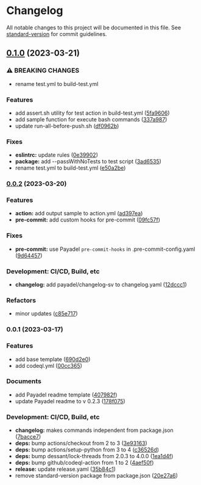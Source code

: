 # Changelog

All notable changes to this project will be documented in this file. See [standard-version](https://github.com/conventional-changelog/standard-version) for commit guidelines.

## [0.1.0](https://github.com/Payadel/github-action-typescript/compare/v0.0.2...v0.1.0) (2023-03-21)


### ⚠ BREAKING CHANGES

* rename test.yml to build-test.yml

### Features

* add assert.sh utility for test action in build-test.yml ([5fa9606](https://github.com/Payadel/github-action-typescript/commit/5fa96065304c4e2b5b55a891526d382312541957))
* add sample function for execute bash commands ([337a987](https://github.com/Payadel/github-action-typescript/commit/337a9877bb18d94c33da74e4ca272a60ad5bd8da))
* update run-all-before-push.sh ([df0962b](https://github.com/Payadel/github-action-typescript/commit/df0962bfeeffae35676fecfc73182db102ef8b2e))


### Fixes

* **eslintrc:** update rules ([0e39902](https://github.com/Payadel/github-action-typescript/commit/0e39902e3665d5fbb221229f08bcbbe3b5dcd3b7))
* **package:** add --passWithNoTests to test script ([3ad6535](https://github.com/Payadel/github-action-typescript/commit/3ad6535ec067c8e9dc242d957df7868e8b3fd1e1))
* rename test.yml to build-test.yml ([e50a2be](https://github.com/Payadel/github-action-typescript/commit/e50a2be8240db68f2a8eee863a8d7e28912fedbd))

### [0.0.2](https://github.com/Payadel/github-action-typescript/compare/v0.0.1...v0.0.2) (2023-03-20)

### Features

* **action:** add output sample to
  action.yml ([ad397ea](https://github.com/Payadel/github-action-typescript/commit/ad397eac6592471fb45b6a49b4929f094db8e2cc))
* **pre-commit:** add custom hooks for
  pre-commit ([09fc57f](https://github.com/Payadel/github-action-typescript/commit/09fc57f9c5475858db90e99733923efeb72a8ce0))

### Fixes

* **pre-commit:** use Payadel `pre-commit-hooks` in
  .pre-commit-config.yaml ([9d64457](https://github.com/Payadel/github-action-typescript/commit/9d644575d89c714d22b4caa21bb00606080433cb))

### Development: CI/CD, Build, etc

* **changelog:** add payadel/changelog-sv to
  changelog.yaml ([12dccc1](https://github.com/Payadel/github-action-typescript/commit/12dccc1383ef0b75f500bd89825d05ffb955d978))

### Refactors

* minor
  updates ([c85e717](https://github.com/Payadel/github-action-typescript/commit/c85e717f8161256f0376db081e3423fbcfa5c50c))

### 0.0.1 (2023-03-17)

### Features

* add base
  template ([690d2e0](https://github.com/Payadel/github-action-typescript/commit/690d2e0e01c7b140842e5c80e3c3e117d7f220a0))
* add
  codeql.yml ([00cc365](https://github.com/Payadel/github-action-typescript/commit/00cc365301eee897156aa05c43aff9cd9db46568))

### Documents

* add Payadel readme
  template ([407982f](https://github.com/Payadel/github-action-typescript/commit/407982fed08150cee0f34ba44fa173f98358c100))
* update Payadel readme to v
  0.2.3 ([178f075](https://github.com/Payadel/github-action-typescript/commit/178f075bc14d501bd4cc08468791feacc29ce5f4))

### Development: CI/CD, Build, etc

* **changelog:** makes commands independent from
  package.json ([7bacce7](https://github.com/Payadel/github-action-typescript/commit/7bacce763b18bf81df691e6b660f11ac404bd6c8))
* **deps:** bump actions/checkout from 2 to
  3 ([3e93163](https://github.com/Payadel/github-action-typescript/commit/3e9316373b14cb313478da214dd7dba7933d41ea))
* **deps:** bump actions/setup-python from 3 to
  4 ([c36526d](https://github.com/Payadel/github-action-typescript/commit/c36526ddea1c4ce689be35c1fc71fa94432dd920))
* **deps:** bump dessant/lock-threads from 2.0.3 to
  4.0.0 ([1ea1d4f](https://github.com/Payadel/github-action-typescript/commit/1ea1d4f151eb5dfd2330db620ee8aca7fb429852))
* **deps:** bump github/codeql-action from 1 to
  2 ([4aef50f](https://github.com/Payadel/github-action-typescript/commit/4aef50f59b963068ea9d7a31d7e8b707d32bf320))
* **release:** update
  release.yaml ([35b84c1](https://github.com/Payadel/github-action-typescript/commit/35b84c10e7c785f4be46d65633e952ee3ff032b8))
* remove standard-version package from
  package.json ([20e27a6](https://github.com/Payadel/github-action-typescript/commit/20e27a6934f8cf163932ab9ebbc76e5838ac1dad))

